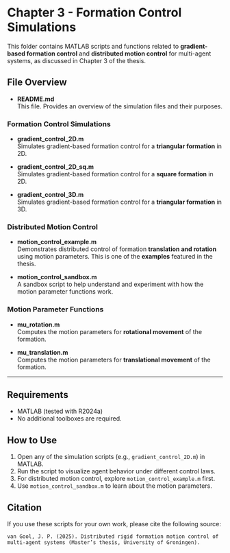 # Chapter 3 - Formation Control Simulations

This folder contains MATLAB scripts and functions related to **gradient-based formation control** and **distributed motion control** for multi-agent systems, as discussed in Chapter 3 of the thesis.

## File Overview

- **README.md**  
  This file. Provides an overview of the simulation files and their purposes.

### Formation Control Simulations

- **gradient_control_2D.m**  
  Simulates gradient-based formation control for a **triangular formation** in 2D.

- **gradient_control_2D_sq.m**  
  Simulates gradient-based formation control for a **square formation** in 2D.

- **gradient_control_3D.m**  
  Simulates gradient-based formation control for a **triangular formation** in 3D.

### Distributed Motion Control

- **motion_control_example.m**  
  Demonstrates distributed control of formation **translation and rotation** using motion parameters. This is one of the **examples** featured in the thesis.

- **motion_control_sandbox.m**  
  A sandbox script to help understand and experiment with how the motion parameter functions work.

### Motion Parameter Functions

- **mu_rotation.m**  
  Computes the motion parameters for **rotational movement** of the formation.

- **mu_translation.m**  
  Computes the motion parameters for **translational movement** of the formation.

---

## Requirements

- MATLAB (tested with R2024a)
- No additional toolboxes are required.

## How to Use

1. Open any of the simulation scripts (e.g., `gradient_control_2D.m`) in MATLAB.
2. Run the script to visualize agent behavior under different control laws.
3. For distributed motion control, explore `motion_control_example.m` first.
4. Use `motion_control_sandbox.m` to learn about the motion parameters.

## Citation

If you use these scripts for your own work, please cite the following source:
```text
van Gool, J. P. (2025). Distributed rigid formation motion control of 
multi-agent systems (Master’s thesis, University of Groningen).
```
